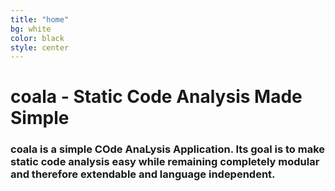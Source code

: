 ```yaml
---
title: "home"
bg: white
color: black
style: center
---
```


# coala - Static Code Analysis Made Simple

### coala is a simple COde AnaLysis Application. Its goal is to make static code analysis easy while remaining completely modular and therefore extendable and language independent.
